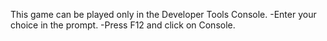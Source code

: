This game can be played only in the Developer Tools Console.
-Enter your choice in the prompt.
-Press F12 and click on Console.
